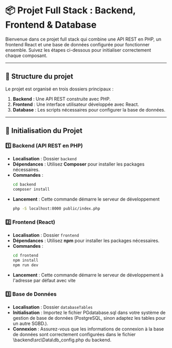 # 📦 Projet Full Stack : Backend, Frontend & Database

Bienvenue dans ce projet full stack qui combine une API REST en PHP, un frontend React et une base de données configurée pour fonctionner ensemble. Suivez les étapes ci-dessous pour initialiser correctement chaque composant.

---

## 📁 Structure du projet

Le projet est organisé en trois dossiers principaux :

1. **Backend** : Une API REST construite avec PHP.
2. **Frontend** : Une interface utilisateur développée avec React.
3. **Database** : Les scripts nécessaires pour configurer la base de données.

---

## 🚀 Initialisation du Projet

### 1️⃣ Backend (API REST en PHP)
- **Localisation** : Dossier `backend`
- **Dépendances** : Utilisez **Composer** pour installer les packages nécessaires.
- **Commandes** :
  ```bash
  cd backend
  composer install
- **Lancement** : Cette commande démarre le serveur de développement
  ```bash
  php -S localhost:8000 public/index.php

### 2️⃣ Frontend (React)
- **Localisation** : Dossier `frontend`
- **Dépendances** : Utilisez **npm** pour installer les packages nécessaires.
- **Commandes** :
  ```bash
  cd frontend
  npm install
  npm run dev
- **Lancement** : Cette commande démarre le serveur de développement à l'adresse par défaut avec vite

### 3️⃣ Base de Données
- **Localisation** : Dossier `databaseTables`
- **Initialisation** : Importez le fichier PGdatabase.sql dans votre système de gestion de base de données (PostgreSQL, sinon adaptez les tables pour un autre SGBD.).
- **Connexion** : Assurez-vous que les informations de connexion à la base de données sont correctement configurées dans le fichier \backend\src\Data\db_config.php du backend.
